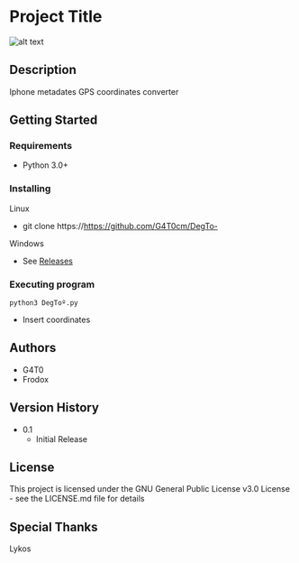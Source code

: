 # Project Title

![alt text](https://i.imgur.com/ta1wSdp.png)

## Description

Iphone metadates GPS coordinates converter

## Getting Started

### Requirements

* Python 3.0+

### Installing

 Linux  
* git clone https://https://github.com/G4T0cm/DegTo-
  
Windows  
* See [Releases](https://github.com/user/repo/blob/branch/other_file.md)

### Executing program

```
python3 DegToº.py
```
* Insert coordinates

## Authors
* G4T0
* Frodox

## Version History
* 0.1
    * Initial Release

## License

This project is licensed under the GNU General Public License v3.0 License - see the LICENSE.md file for details

## Special Thanks
Lykos

